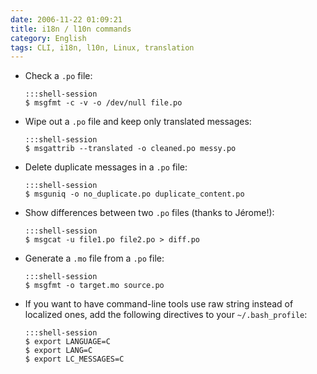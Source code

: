 ```yaml
---
date: 2006-11-22 01:09:21
title: i18n / l10n commands
category: English
tags: CLI, i18n, l10n, Linux, translation
---
```


  * Check a `.po` file:

        :::shell-session
        $ msgfmt -c -v -o /dev/null file.po

  * Wipe out a `.po` file and keep only translated messages:

        :::shell-session
        $ msgattrib --translated -o cleaned.po messy.po

  * Delete duplicate messages in a `.po` file:

        :::shell-session
        $ msguniq -o no_duplicate.po duplicate_content.po

  * Show differences between two `.po` files (thanks to Jérome!):

        :::shell-session
        $ msgcat -u file1.po file2.po > diff.po

  * Generate a `.mo` file from a `.po` file:

        :::shell-session
        $ msgfmt -o target.mo source.po

  * If you want to have command-line tools use raw string instead of localized ones, add the following directives to your `~/.bash_profile`:

        :::shell-session
        $ export LANGUAGE=C
        $ export LANG=C
        $ export LC_MESSAGES=C

